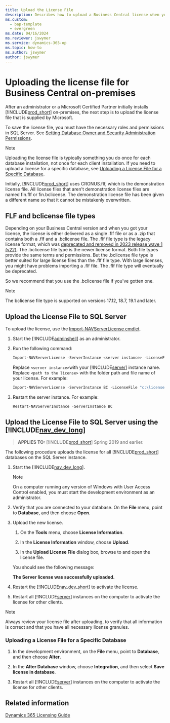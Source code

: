 ```yaml
---
title: Upload the License File
description: Describes how to upload a Business Central license when you deploy on-premises
ms.custom:
  - bap-template
  - evergreen
ms.date: 04/16/2024
ms.reviewer: jswymer
ms.service: dynamics-365-op
ms.topic: how-to
ms.author: jswymer
author: jswymer
---
```

# Uploading the license file for Business Central on-premises

After an administrator or a Microsoft Certified Partner initially installs [!INCLUDE[prod_short](../developer/includes/prod_short.md)] on-premises, the next step is to upload the license file that is supplied by Microsoft.  

 To save the license file, you must have the necessary roles and permissions in SQL Server. See [Setting Database Owner and Security Administration Permissions](../security/Setting-Database-Owner-and-Security-Administration-Permissions.md).  

> [!NOTE]  
> Uploading the license file is typically something you do once for each database installation, not once for each client installation. If you need to upload a license for a specific database, see [Uploading a License File for a Specific Database](#UploadtoDatabase).  

Initially, [!INCLUDE[prod_short](../developer/includes/prod_short.md)] uses CRONUS.flf, which is the demonstration license file. All license files that aren't demonstration license files are named fin.flf or fin.bclicense. The demonstration license file has been given a different name so that it cannot be mistakenly overwritten.  

## FLF and bclicense file types

Depending on your Business Central version and when you got your license, the license is either delivered as a single .flf file or as a \.zip that contains both a .flf and a \.bclicense file. The .flf file type is the legacy license format, which was [deprecated and removed in 2023 release wave 1 (v22)](../upgrade/deprecated-features-platform.md#flfformat). The \.bclicense file type is the newer license format. Both file types provide the same terms and permissions. But the \.bclicense file type is better suited for large license files than the \.flf file type. With large licenses, you might have problems importing a \.flf file. The .flf file type will eventually be deprecated.

So we recommend that you use the \.bclicense file if you've gotten one.

> [!NOTE]
> The bclicense file type is supported on versions 17.12, 18.7, 19.1 and later.

## Upload the License File to SQL Server

To upload the license, use the [Import-NAVServerLicense cmdlet](/powershell/module/microsoft.dynamics.nav.management/import-navserverlicense).  

1. Start the [!INCLUDE[adminshell](../developer/includes/adminshell.md)] as an administrator.  

2. Run the following command:

    ```powershell
    Import-NAVServerLicense -ServerInstance <server instance> -LicenseFile "<path to the license>"
    ```

    Replace `<server instance>`with your [!INCLUDE[server](../developer/includes/server.md)] instance name. Replace `<path to the license>` with the folder path and file name of your license. For example:

    ```powershell
    Import-NAVServerLicense -ServerInstance BC -LicenseFile "c:\licenses\fin.bclicense"
    ```

3. Restart the server instance. For example:

    ```powershell
    Restart-NAVServerInstance -ServerInstance BC
    ```

## Upload the License File to SQL Server using the [!INCLUDE[nav_dev_long](../developer/includes/nav_dev_long_md.md)]

> **APPLIES TO:** [!INCLUDE[prod_short](../developer/includes/prod_short.md)] Spring 2019 and earlier.

The following procedure uploads the license for all [!INCLUDE[prod_short](../developer/includes/prod_short.md)] databases on the SQL Server instance.  

1. Start the [!INCLUDE[nav_dev_long](../developer/includes/nav_dev_long_md.md)].  

    > [!NOTE]  
    >  On a computer running any version of Windows with User Access Control enabled, you must start the development environment as an administrator.  

2. Verify that you are connected to your database. On the **File** menu, point to **Database**, and then choose **Open**.  

3. Upload the new license.  

    1. On the **Tools** menu, choose **License Information**.  

    2. In the **License Information** window, choose **Upload**.  

    3. In the **Upload License File** dialog box, browse to and open the license file.  

     You should see the following message:  

     **The Server license was successfully uploaded.**  

4. Restart the [!INCLUDE[nav_dev_short](../developer/includes/nav_dev_short_md.md)] to activate the license.  

5. Restart all [!INCLUDE[server](../developer/includes/server.md)] instances on the computer to activate the license for other clients.  

> [!NOTE]  
>  Always review your license file after uploading, to verify that all information is correct and that you have all necessary license granules.  

### <a name="UploadtoDatabase"></a> Uploading a License File for a Specific Database  

1. In the development environment, on the **File** menu, point to **Database**, and then choose **Alter**.  

2. In the **Alter Database** window, choose **Integration**, and then select **Save license in database**.  

3. Restart all [!INCLUDE[server](../developer/includes/server.md)] instances on the computer to activate the license for other clients.  

## Related information

[Dynamics 365 Licensing Guide](https://go.microsoft.com/fwlink/?LinkId=866544)  

